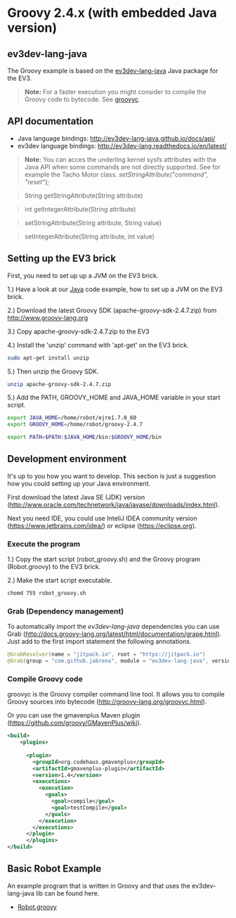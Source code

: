 # Groovy 2.4.x (with embedded Java version)
## ev3dev-lang-java
The Groovy example is based on the [ev3dev-lang-java](https://github.com/ev3dev-lang-java/ev3dev-lang-java/) Java package for the EV3. 

> __Note:__ For a faster execution you might consider to compile the Groovy code to bytecode. See [groovyc](http://groovy-lang.org/groovyc.html).


## API documentation
- Java language bindings: http://ev3dev-lang-java.github.io/docs/api/
- ev3dev language bindings: http://ev3dev-lang.readthedocs.io/en/latest/

>__Note:__ You can acces the underling kernel sysfs attributes with the Java API when some commands are not directly supported. See for example the Tacho Motor class.
> _setStringAttribute("command", "reset");_

> String getStringAttribute(String attribute)

> int getIntegerAttribute(String attribute)

> setStringAttribute(String attribute, String value)

> setIntegerAttribute(String attribute, int value)

## Setting up the EV3 brick
First, you need to set up up a JVM on the EV3 brick. 

1.) Have a look at our [Java](../java/) code example, how to set up a JVM on the EV3 brick. 

2.) Download the latest Groovy SDK (apache-groovy-sdk-2.4.7.zip) from http://www.groovy-lang.org

3.) Copy apache-groovy-sdk-2.4.7.zip to the EV3 

4.) Install the 'unzip' command with 'apt-get' on the EV3 brick. 
```bash
sudo apt-get install unzip
```

5.) Then unzip the Groovy SDK. 
```bash
unzip apache-groovy-sdk-2.4.7.zip
```

5.) Add the PATH, GROOVY_HOME and JAVA_HOME variable in your start script.

```bash
export JAVA_HOME=/home/robot/ejre1.7.0_60
export GROOVY_HOME=/home/robot/groovy-2.4.7

export PATH=$PATH:$JAVA_HOME/bin:$GROOVY_HOME/bin
```


## Development environment
It's up to you how you want to develop. This section is just a suggestion how you could setting up your Java environment.

First download the latest Java SE (JDK) version (http://www.oracle.com/technetwork/java/javase/downloads/index.html).

Next you need IDE, you could use InteliJ IDEA community version (https://www.jetbrains.com/idea/) or eclipse (https://eclipse.org).

### Execute the program

1.) Copy the start script (robot_groovy.sh) and the Groovy program (Robot.groovy) to the EV3 brick.

2.) Make the start script executable.
```bash
chomd 755 robot_groovy.sh
```



### Grab (Dependency management)

To automatically import the _ev3dev-lang-java_ dependencies you can use Grab (http://docs.groovy-lang.org/latest/html/documentation/grape.html). Just add to the first import 
statement the following annotations.

```java
@GrabResolver(name = "jitpack.io", root = "https://jitpack.io")
@Grab(group = "com.github.jabrena", module = "ev3dev-lang-java", version = "v0.2.0")
```

### Compile Groovy code
groovyc is the Groovy compiler command line tool. It allows you to compile Groovy 
sources into bytecode (http://groovy-lang.org/groovyc.html).

Or you can use the gmavenplus Maven plugin (https://github.com/groovy/GMavenPlus/wiki).
```xml
<build>
    <plugins>
      
      <plugin>
        <groupId>org.codehaus.gmavenplus</groupId>
        <artifactId>gmavenplus-plugin</artifactId>
        <version>1.4</version>
        <executions>
          <execution>
            <goals>
              <goal>compile</goal>
              <goal>testCompile</goal>
            </goals>
          </execution>
        </executions>
      </plugin>
      </plugins>
</build>
```  

## Basic Robot Example
An example program that is written in Groovy and that uses the ev3dev-lang-java lib can be found here. 
- [Robot.groovy](Robot.groovy)